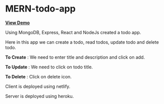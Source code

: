 # MERN-todo-app

<a href="https://2711bharath-mern-todo-app.netlify.app/"> **View Demo** </a>


Using MongoDB, Express, React and NodeJs created a todo app.

Here in this app we can create a todo, read todos, update todo and delete todo.

**To Create** : We need to enter title and description and click on add.

**To Update** : We need to click on todo title.

**To Delete** : Click on delete icon.

Client is deployed using netlify.

Server is deployed using heroku.

